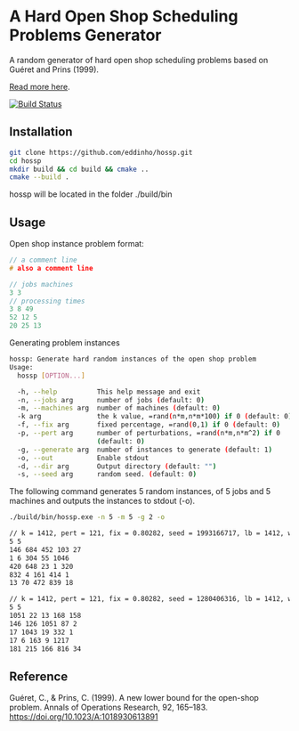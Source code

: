 
# A Hard Open Shop Scheduling Problems Generator

A random generator of hard open shop scheduling problems based on Guéret and Prins (1999).

[Read more here](./doc/hossp.pdf).

[![Build Status](https://github.com/eddinho/hossp/actions/workflows/build.yml/badge.svg)](https://github.com/eddinho/hossp/actions?query=workflow%3ABuild)
## Installation

```bash
git clone https://github.com/eddinho/hossp.git
cd hossp
mkdir build && cd build && cmake ..
cmake --build .
```
hossp will be located in the folder ./build/bin

## Usage

Open shop instance problem format:

```c++
// a comment line
# also a comment line

// jobs machines
3 3
// processing times
3 8 49
52 12 5
20 25 13
```

Generating problem instances

```bash
hossp: Generate hard random instances of the open shop problem
Usage:
  hossp [OPTION...]

  -h, --help          This help message and exit
  -n, --jobs arg      number of jobs (default: 0)
  -m, --machines arg  number of machines (default: 0)
  -k arg              the k value, =rand(n*m,n*m*100) if 0 (default: 0)
  -f, --fix arg       fixed percentage, =rand(0,1) if 0 (default: 0)
  -p, --pert arg      number of perturbations, =rand(n*m,n*m^2) if 0
                      (default: 0)
  -g, --generate arg  number of instances to generate (default: 1)
  -o, --out           Enable stdout
  -d, --dir arg       Output directory (default: "")
  -s, --seed arg      random seed. (default: 0)
```

The following command generates 5 random instances, of 5 jobs and 5 machines and outputs the instances to stdout (-o).

```bash
./build/bin/hossp.exe -n 5 -m 5 -g 2 -o

// k = 1412, pert = 121, fix = 0.80282, seed = 1993166717, lb = 1412, workload = 1
5 5
146 684 452 103 27
1 6 304 55 1046
420 648 23 1 320
832 4 161 414 1
13 70 472 839 18

// k = 1412, pert = 121, fix = 0.80282, seed = 1280406316, lb = 1412, workload = 1
5 5
1051 22 13 168 158
146 126 1051 87 2
17 1043 19 332 1
17 6 163 9 1217
181 215 166 816 34
```

## Reference

Guéret, C., & Prins, C. (1999). A new lower bound for the open-shop problem. Annals of Operations Research, 92, 165–183. https://doi.org/10.1023/A:1018930613891
